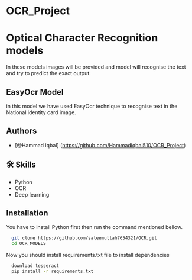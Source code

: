 # OCR_Project


# Optical Character Recognition models

In these models images will be provided and model will recognise the text and try to predict the exact output.
## EasyOcr Model
in this model we have used EasyOcr technique to recognise text in the National identity card image.



## Authors

- [@Hammad iqbal] (https://github.com/Hammadiqbal510/OCR_Project)



## 🛠 Skills
- Python
- OCR
- Deep learning



## Installation

You have to install Python first then run the command mentioned bellow.

```bash
  git clone https://github.com/saleemullah7654321/OCR.git
  cd OCR_MODELS
```
Now you should install requirements.txt file to install dependencies

```bash  
  download tesseract 
  pip install -r requirements.txt
```
